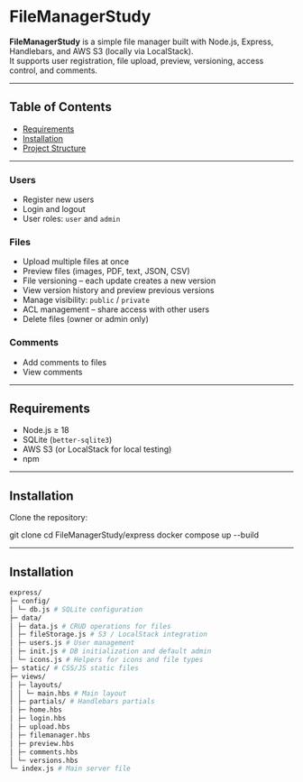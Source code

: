 # FileManagerStudy

**FileManagerStudy** is a simple file manager built with Node.js, Express, Handlebars, and AWS S3 (locally via LocalStack).  
It supports user registration, file upload, preview, versioning, access control, and comments.

---

## Table of Contents

- [Requirements](#requirements)
- [Installation](#installation)
- [Project Structure](#project-structure)

---

### Users
- Register new users
- Login and logout
- User roles: `user` and `admin`

### Files
- Upload multiple files at once
- Preview files (images, PDF, text, JSON, CSV)
- File versioning – each update creates a new version
- View version history and preview previous versions
- Manage visibility: `public` / `private`
- ACL management – share access with other users
- Delete files (owner or admin only)

### Comments
- Add comments to files
- View comments

---

## Requirements

- Node.js ≥ 18
- SQLite (`better-sqlite3`)
- AWS S3 (or LocalStack for local testing)
- npm

---

## Installation

Clone the repository:

git clone <repo-url>
cd FileManagerStudy/express
docker compose up --build

---

## Installation

```bash
express/
├─ config/
│ └─ db.js # SQLite configuration
├─ data/
│ ├─ data.js # CRUD operations for files
│ ├─ fileStorage.js # S3 / LocalStack integration
│ ├─ users.js # User management
│ ├─ init.js # DB initialization and default admin
│ └─ icons.js # Helpers for icons and file types
├─ static/ # CSS/JS static files
├─ views/
│ ├─ layouts/
│ │ └─ main.hbs # Main layout
│ ├─ partials/ # Handlebars partials
│ ├─ home.hbs
│ ├─ login.hbs
│ ├─ upload.hbs
│ ├─ filemanager.hbs
│ ├─ preview.hbs
│ ├─ comments.hbs
│ └─ versions.hbs
└─ index.js # Main server file




